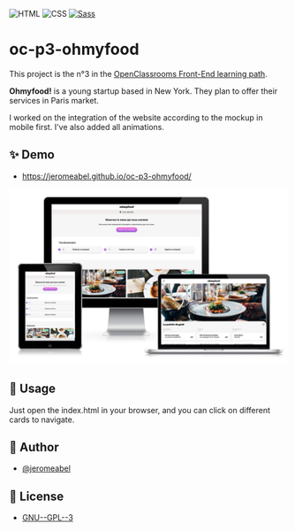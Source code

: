 

![HTML](https://img.shields.io/badge/HTML-FFFFFF?logo=html5)
![CSS](https://img.shields.io/badge/CSS-459ACD?logo=css3)
[![Sass](https://img.shields.io/badge/sass-F8F8F8?logo=sass)](https://sass-lang.com/)

# oc-p3-ohmyfood
This project is the n°3 in the [OpenClassrooms Front-End learning path](https://openclassrooms.com/fr/paths/516-developpeur-dapplication-javascript-react).

**Ohmyfood!** is a young startup based in New York. They plan to offer their services in Paris market.

I worked on the integration of the website according to the mockup in mobile first. I've also added all animations.
  
## ✨ Demo
- https://jeromeabel.github.io/oc-p3-ohmyfood/

![Screenshots](images/screens.png)


## 🚀 Usage
Just open the index.html in your browser, and you can click on different cards to navigate.

## 👤 Author

- [@jeromeabel](https://github.com/jeromeabel)

## 📝 License

- [GNU--GPL--3](https://www.gnu.org/licenses/gpl-3.0.fr.html)